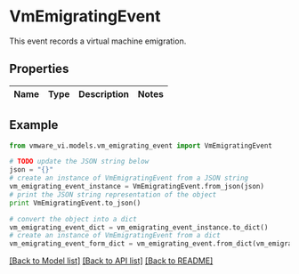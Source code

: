 # VmEmigratingEvent

This event records a virtual machine emigration. 

## Properties
Name | Type | Description | Notes
------------ | ------------- | ------------- | -------------

## Example

```python
from vmware_vi.models.vm_emigrating_event import VmEmigratingEvent

# TODO update the JSON string below
json = "{}"
# create an instance of VmEmigratingEvent from a JSON string
vm_emigrating_event_instance = VmEmigratingEvent.from_json(json)
# print the JSON string representation of the object
print VmEmigratingEvent.to_json()

# convert the object into a dict
vm_emigrating_event_dict = vm_emigrating_event_instance.to_dict()
# create an instance of VmEmigratingEvent from a dict
vm_emigrating_event_form_dict = vm_emigrating_event.from_dict(vm_emigrating_event_dict)
```
[[Back to Model list]](../README.md#documentation-for-models) [[Back to API list]](../README.md#documentation-for-api-endpoints) [[Back to README]](../README.md)


